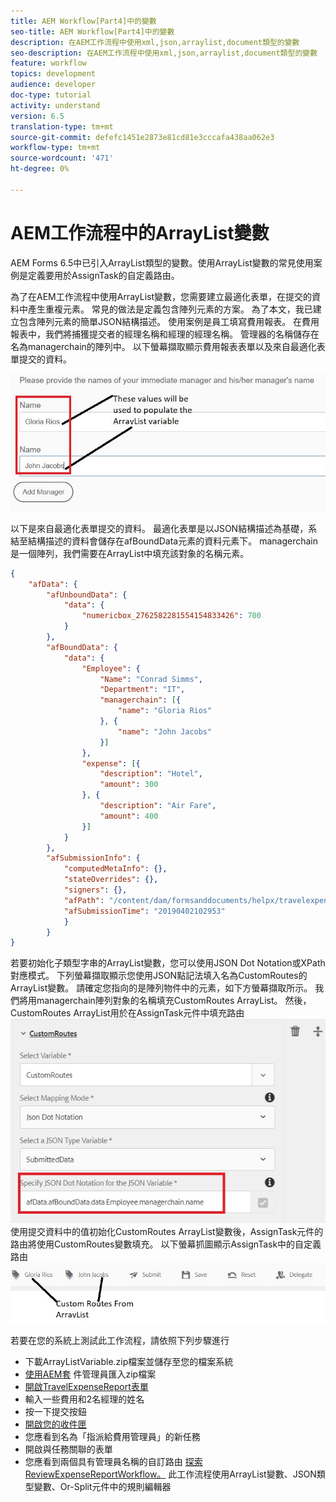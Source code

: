 ```yaml
---
title: AEM Workflow[Part4]中的變數
seo-title: AEM Workflow[Part4]中的變數
description: 在AEM工作流程中使用xml,json,arraylist,document類型的變數
seo-description: 在AEM工作流程中使用xml,json,arraylist,document類型的變數
feature: workflow
topics: development
audience: developer
doc-type: tutorial
activity: understand
version: 6.5
translation-type: tm+mt
source-git-commit: defefc1451e2873e81cd81e3cccafa438aa062e3
workflow-type: tm+mt
source-wordcount: '471'
ht-degree: 0%

---
```



# AEM工作流程中的ArrayList變數

AEM Forms 6.5中已引入ArrayList類型的變數。使用ArrayList變數的常見使用案例是定義要用於AssignTask的自定義路由。

為了在AEM工作流程中使用ArrayList變數，您需要建立最適化表單，在提交的資料中產生重複元素。 常見的做法是定義包含陣列元素的方案。 為了本文，我已建立包含陣列元素的簡單JSON結構描述。 使用案例是員工填寫費用報表。 在費用報表中，我們將捕獲提交者的經理名稱和經理的經理名稱。 管理器的名稱儲存在名為managerchain的陣列中。 以下螢幕擷取顯示費用報表表單以及來自最適化表單提交的資料。

![開銷報告](assets/expensereport.jpg)

以下是來自最適化表單提交的資料。 最適化表單是以JSON結構描述為基礎，系結至結構描述的資料會儲存在afBoundData元素的資料元素下。 managerchain是一個陣列，我們需要在ArrayList中填充該對象的名稱元素。

```json
{
    "afData": {
        "afUnboundData": {
            "data": {
                "numericbox_2762582281554154833426": 700
            }
        },
        "afBoundData": {
            "data": {
                "Employee": {
                    "Name": "Conrad Simms",
                    "Department": "IT",
                    "managerchain": [{
                        "name": "Gloria Rios"
                    }, {
                        "name": "John Jacobs"
                    }]
                },
                "expense": [{
                    "description": "Hotel",
                    "amount": 300
                }, {
                    "description": "Air Fare",
                    "amount": 400
                }]
            }
        },
        "afSubmissionInfo": {
            "computedMetaInfo": {},
            "stateOverrides": {},
            "signers": {},
            "afPath": "/content/dam/formsanddocuments/helpx/travelexpensereport",
            "afSubmissionTime": "20190402102953"
            }
        }
}
```

若要初始化子類型字串的ArrayList變數，您可以使用JSON Dot Notation或XPath對應模式。 下列螢幕擷取顯示您使用JSON點記法填入名為CustomRoutes的ArrayList變數。 請確定您指向的是陣列物件中的元素，如下方螢幕擷取所示。 我們將用managerchain陣列對象的名稱填充CustomRoutes ArrayList。
然後， CustomRoutes ArrayList用於在AssignTask元件中填充路由
![customroutes](assets/arraylist.jpg)
使用提交資料中的值初始化CustomRoutes ArrayList變數後，AssignTask元件的路由將使用CustomRoutes變數填充。 以下螢幕抓圖顯示AssignTask中的自定義路由
![asingtask](assets/customactions.jpg)

若要在您的系統上測試此工作流程，請依照下列步驟進行

* 下載ArrayListVariable.zip檔案並儲存至您的檔案系統
* [使用AEM套](assets/arraylistvariable.zip) 件管理員匯入zip檔案
* [開啟TravelExpenseReport表單](http://localhost:4502/content/dam/formsanddocuments/helpx/travelexpensereport/jcr:content?wcmmode=disabled)
* 輸入一些費用和2名經理的姓名
* 按一下提交按鈕
* [開啟您的收件匣](http://localhost:4502/aem/inbox)
* 您應看到名為「指派給費用管理員」的新任務
* 開啟與任務關聯的表單
* 您應看到兩個具有管理員名稱的自訂路由
   [探索ReviewExpenseReportWorkflow。](http://localhost:4502/editor.html/conf/global/settings/workflow/models/ReviewExpenseReport.html) 此工作流程使用ArrayList變數、JSON類型變數、Or-Split元件中的規則編輯器
